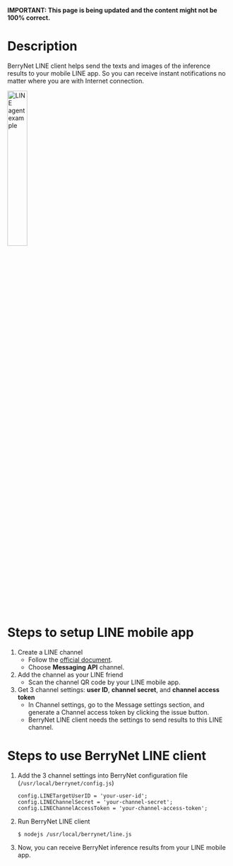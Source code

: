 **IMPORTANT: This page is being updated and the content might not be 100% correct.**

# Description

BerryNet LINE client helps send the texts and images of the inference results to your mobile LINE app. So you can receive instant notifications no matter where you are with Internet connection.

<img src="https://user-images.githubusercontent.com/292790/46901080-83427680-cedf-11e8-803a-4b9ed8a23e42.png" alt="LINE agent example" width=30%>

# Steps to setup LINE mobile app

1. Create a LINE channel
    * Follow the [official document](https://developers.line.me/en/docs/messaging-api/getting-started/).
    * Choose **Messaging API** channel.
1. Add the channel as your LINE friend
    * Scan the channel QR code by your LINE mobile app.
1. Get 3 channel settings: **user ID**, **channel secret**, and **channel access token**
    * In Channel settings, go to the Message settings section, and generate a Channel access token by clicking the issue button.
    * BerryNet LINE client needs the settings to send results to this LINE channel.

# Steps to use BerryNet LINE client

1. Add the 3 channel settings into BerryNet configuration file (`/usr/local/berrynet/config.js`)

    ```
    config.LINETargetUserID = 'your-user-id';
    config.LINEChannelSecret = 'your-channel-secret';
    config.LINEChannelAccessToken = 'your-channel-access-token';
    ```

1. Run BerryNet LINE client

    ```
    $ nodejs /usr/local/berrynet/line.js
    ```

1. Now, you can receive BerryNet inference results from your LINE mobile app.
